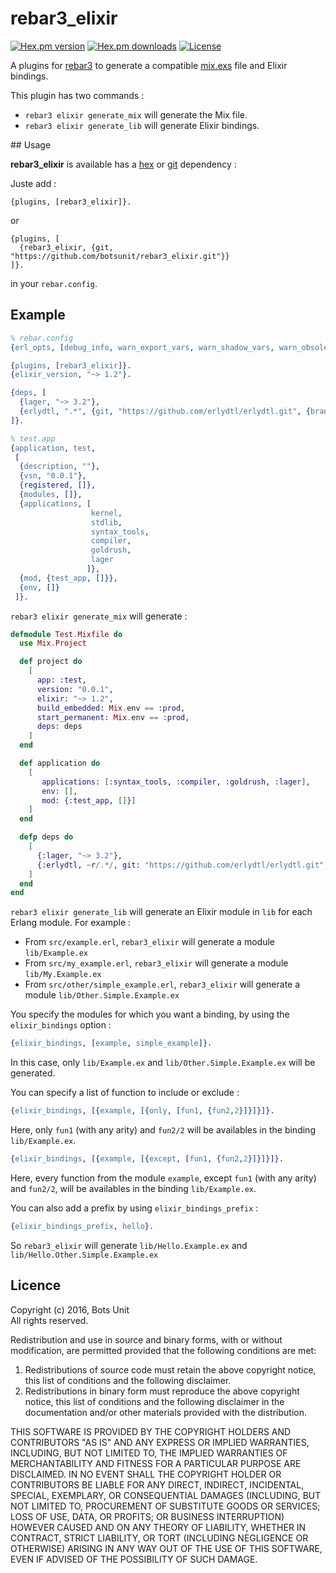 # rebar3_elixir

[![Hex.pm version](https://img.shields.io/hexpm/v/rebar3_elixir.svg?style=flat-square)](https://hex.pm/packages/rebar3_elixir)
[![Hex.pm downloads](https://img.shields.io/hexpm/dt/rebar3_elixir.svg?style=flat-square)](https://hex.pm/packages/rebar3_elixir)
[![License](https://img.shields.io/hexpm/l/rebar3_elixir.svg?style=flat-square)](https://hex.pm/packages/rebar3_elixir)

A plugins for [rebar3](http://www.rebar3.org/) to generate a compatible [mix.exs](http://elixir-lang.org/docs/stable/mix/Mix.html) file and Elixir bindings.

This plugin has two commands :

* `rebar3 elixir generate_mix` will generate the Mix file.
* `rebar3 elixir generate_lib` will generate Elixir bindings.

## Usage

__rebar3_elixir__ is available has a [hex](https://hex.pm/packages/rebar3_elixir) or [git](https://github.com/botsunit/rebar3_elixir) dependency :

Juste add :

```
{plugins, [rebar3_elixir]}.
```

or 

```
{plugins, [
  {rebar3_elixir, {git, "https://github.com/botsunit/rebar3_elixir.git"}}
]}.
```

in your `rebar.config`.

## Example

```erlang
% rebar.config
{erl_opts, [debug_info, warn_export_vars, warn_shadow_vars, warn_obsolete_guard]}.

{plugins, [rebar3_elixir]}.
{elixir_version, "~> 1.2"}.

{deps, [
  {lager, "~> 3.2"},
  {erlydtl, ".*", {git, "https://github.com/erlydtl/erlydtl.git", {branch, "master"}}}
]}.
```

```erlang
% test.app
{application, test,
 [
  {description, ""},
  {vsn, "0.0.1"},
  {registered, []},
  {modules, []},
  {applications, [
                  kernel,
                  stdlib,
                  syntax_tools,
                  compiler,
                  goldrush,
                  lager
                 ]},
  {mod, {test_app, []}},
  {env, []}
 ]}.
```

`rebar3 elixir generate_mix` will generate :

```elixir
defmodule Test.Mixfile do
  use Mix.Project

  def project do
    [
      app: :test,
      version: "0.0.1",
      elixir: "~> 1.2",
      build_embedded: Mix.env == :prod,
      start_permanent: Mix.env == :prod,
      deps: deps
    ]
  end

  def application do
    [
       applications: [:syntax_tools, :compiler, :goldrush, :lager], 
       env: [],
       mod: {:test_app, []}]
    ]
  end

  defp deps do
    [ 
      {:lager, "~> 3.2"},
      {:erlydtl, ~r/.*/, git: "https://github.com/erlydtl/erlydtl.git", branch: "master"},  
    ]
  end
end
```

`rebar3 elixir generate_lib` will generate an Elixir module in `lib` for each Erlang module. For example :

* From `src/example.erl`, `rebar3_elixir` will generate a module `lib/Example.ex`
* From `src/my_example.erl`, `rebar3_elixir` will generate a module `lib/My.Example.ex`
* From `src/other/simple_example.erl`, `rebar3_elixir` will generate a module `lib/Other.Simple.Example.ex`

You specify the modules for which you want a binding, by using the `elixir_bindings` option :

```erlang
{elixir_bindings, [example, simple_example]}. 
```

In this case, only `lib/Example.ex` and `lib/Other.Simple.Example.ex` will be generated.

You can specify a list of function to include or exclude :

```erlang
{elixir_bindings, [{example, [{only, [fun1, {fun2,2}]}]}]}.
```

Here, only `fun1` (with any arity) and `fun2/2` will be availables in the binding `lib/Example.ex`.

```erlang
{elixir_bindings, [{example, [{except, [fun1, {fun2,2}]}]}]}.
```

Here, every function from the module `example`, except `fun1` (with any arity) and `fun2/2`, will be availables in the binding `lib/Example.ex`.

You can also add a prefix by using `elixir_bindings_prefix` :

```erlang
{elixir_bindings_prefix, hello}.
```

So `rebar3_elixir` will generate `lib/Hello.Example.ex` and `lib/Hello.Other.Simple.Example.ex`

## Licence

Copyright (c) 2016, Bots Unit<br />
All rights reserved.

Redistribution and use in source and binary forms, with or without modification, are permitted provided that the following conditions are met:

1. Redistributions of source code must retain the above copyright notice, this list of conditions and the following disclaimer.
1. Redistributions in binary form must reproduce the above copyright notice, this list of conditions and the following disclaimer in the documentation and/or other materials provided with the distribution.


THIS SOFTWARE IS PROVIDED BY THE COPYRIGHT HOLDERS AND CONTRIBUTORS "AS IS" AND ANY EXPRESS OR IMPLIED WARRANTIES, INCLUDING, BUT NOT LIMITED TO, THE IMPLIED WARRANTIES OF MERCHANTABILITY AND FITNESS FOR A PARTICULAR PURPOSE ARE DISCLAIMED. IN NO EVENT SHALL THE COPYRIGHT HOLDER OR CONTRIBUTORS BE LIABLE FOR ANY DIRECT, INDIRECT, INCIDENTAL, SPECIAL, EXEMPLARY, OR CONSEQUENTIAL DAMAGES (INCLUDING, BUT NOT LIMITED TO, PROCUREMENT OF SUBSTITUTE GOODS OR SERVICES; LOSS OF USE, DATA, OR PROFITS; OR BUSINESS INTERRUPTION) HOWEVER CAUSED AND ON ANY THEORY OF LIABILITY, WHETHER IN CONTRACT, STRICT LIABILITY, OR TORT (INCLUDING NEGLIGENCE OR OTHERWISE) ARISING IN ANY WAY OUT OF THE USE OF THIS SOFTWARE, EVEN IF ADVISED OF THE POSSIBILITY OF SUCH DAMAGE.


